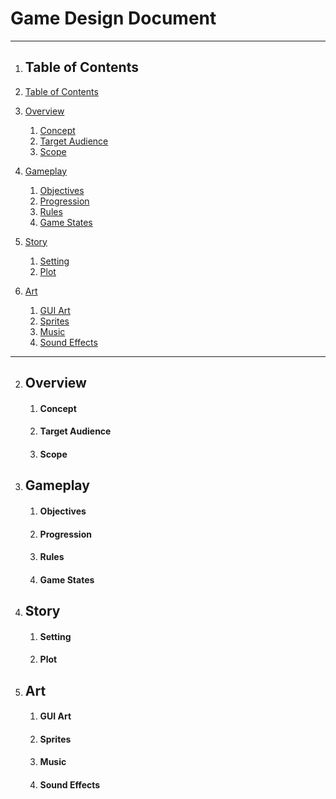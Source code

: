 # Game Design Document
___________________________________________


1. ## Table of Contents
1. [Table of Contents](#tableofcontents)

2. [Overview](#overview)
	1. [Concept](#concept)
	2. [Target Audience](#target-audience)
	3. [Scope](#scope)
4. [Gameplay](#gameplay)
	1. [Objectives](#objectives)
	2. [Progression](#progression)
	3. [Rules](#rules)
	4. [Game States](#game-states)
5. [Story](#story)
	1. [Setting](#setting)
	2. [Plot](#plot)
6. [Art](#art)
	1. [GUI Art](#gui-art)
	2. [Sprites](#Sprites)
	3. [Music](#music)
	4. [Sound Effects](#sound-effects)
___________________________________________
2. ## Overview
	1. #### Concept
	2. #### Target Audience 
	3. #### Scope
3. ## Gameplay
	1. #### Objectives
	2. #### Progression
	3. #### Rules
	4. #### Game States
4. ## Story
	1. #### Setting
	2. #### Plot
5. ## Art
	1. #### GUI Art
	2. #### Sprites
	3. #### Music
	4. #### Sound Effects
